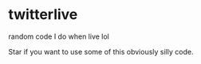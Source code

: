 # twitterlive
random code I do when live lol

Star if you want to use some of this obviously silly code.
